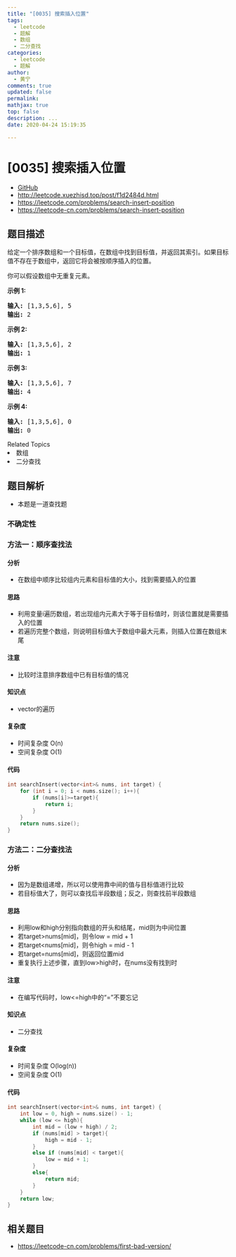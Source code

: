 ```yaml
---
title: "[0035] 搜索插入位置"
tags:
  - leetcode
  - 题解
  - 数组
  - 二分查找
categories:
  - leetcode
  - 题解
author:
  - 黄宁
comments: true
updated: false
permalink:
mathjax: true
top: false
description: ...
date: 2020-04-24 15:19:35

---
```



# [0035] 搜索插入位置

* [GitHub](https://github.com/algoboy101/LeetCodeCrowdsource/tree/master/_posts/QA/%5B0035%5D%20%E6%90%9C%E7%B4%A2%E6%8F%92%E5%85%A5%E4%BD%8D%E7%BD%AE.md)
* http://leetcode.xuezhisd.top/post/f1d2484d.html
* https://leetcode.com/problems/search-insert-position
* https://leetcode-cn.com/problems/search-insert-position


## 题目描述

<p>给定一个排序数组和一个目标值，在数组中找到目标值，并返回其索引。如果目标值不存在于数组中，返回它将会被按顺序插入的位置。</p>
<p>你可以假设数组中无重复元素。</p>
<p><strong>示例 1:</strong></p>
<pre><strong>输入:</strong> [1,3,5,6], 5
<strong>输出:</strong> 2
</pre>

<p><strong>示例&nbsp;2:</strong></p>
<pre><strong>输入:</strong> [1,3,5,6], 2
<strong>输出:</strong> 1
</pre>

<p><strong>示例 3:</strong></p>
<pre><strong>输入:</strong> [1,3,5,6], 7
<strong>输出:</strong> 4
</pre>

<p><strong>示例 4:</strong></p>
<pre><strong>输入:</strong> [1,3,5,6], 0
<strong>输出:</strong> 0
</pre>
<div><div>Related Topics</div><div><li>数组</li><li>二分查找</li></div></div>

## 题目解析

* 本题是一道查找题

### 不确定性


### 方法一：顺序查找法

#### 分析

- 在数组中顺序比较组内元素和目标值的大小，找到需要插入的位置

#### 思路

- 利用变量i遍历数组，若出现组内元素大于等于目标值时，则该位置就是需要插入的位置
- 若遍历完整个数组，则说明目标值大于数组中最大元素，则插入位置在数组末尾

#### 注意

- 比较时注意排序数组中已有目标值的情况

#### 知识点

- vector的遍历

#### 复杂度

- 时间复杂度 O(n)
- 空间复杂度 O(1)

#### 代码

```cpp
int searchInsert(vector<int>& nums, int target) {
    for (int i = 0; i < nums.size(); i++){
        if (nums[i]>=target){
            return i;
        }
    }
    return nums.size();
}
```


### 方法二：二分查找法

#### 分析

- 因为是数组递增，所以可以使用靠中间的值与目标值进行比较
- 若目标值大了，则可以查找后半段数组；反之，则查找前半段数组

#### 思路

- 利用low和high分别指向数组的开头和结尾，mid则为中间位置
- 若target>nums[mid]，则令low = mid + 1
- 若target<nums[mid]，则令high = mid - 1
- 若target=nums[mid]，则返回位置mid
- 重复执行上述步骤，直到low>high时，在nums没有找到时

#### 注意

- 在编写代码时，low<=high中的“=”不要忘记

#### 知识点

- 二分查找

#### 复杂度

- 时间复杂度 O(log(n))
- 空间复杂度 O(1)

#### 代码

```cpp
int searchInsert(vector<int>& nums, int target) {
	int low = 0, high = nums.size() - 1;
	while (low <= high){
		int mid = (low + high) / 2;
		if (nums[mid] > target){
			high = mid - 1;
		}
		else if (nums[mid] < target){
			low = mid + 1;
		}
		else{
			return mid;
		}
	}
	return low;
}
```


## 相关题目

* https://leetcode-cn.com/problems/first-bad-version/
